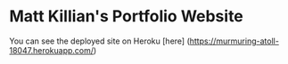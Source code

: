 # Matt Killian's Portfolio Website

You can see the deployed site on Heroku [here] (https://murmuring-atoll-18047.herokuapp.com/)
